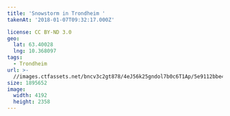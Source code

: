 ```yaml
---
title: 'Snowstorm in Trondheim '
takenAt: '2018-01-07T09:32:17.000Z'

license: CC BY-ND 3.0
geo:
  lat: 63.40028
  lng: 10.368097
tags:
  - Trondheim
url: >-
  //images.ctfassets.net/bncv3c2gt878/4eJ56k25gndol7b0c6T1Ap/5e9112bbe4bc95e47fe3f27a8a036bfd/snowstorm-in-trondheim_25685275208_o
size: 1895652
image:
  width: 4192
  height: 2358
---
```

